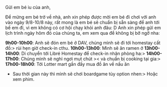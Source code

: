 Gửi em bé iu của anh,

Để mừng em bé trở về nhà, anh xin phép được mời em bé đi chơi với anh vào ngày 9/8-10/8 này, rất mong là em bé sẽ chuẩn bị sẵn sàng để anh tới bế em đi, vì em không có cơ hội chạy khỏi anh đâu: D
Anh xin phép gửi em lịch trình ngày hôm đó của chúng ta, em xem qua để không bị bỡ ngỡ nha:

**9h00-10h00**: Anh sẽ đón em bé ở DAV, chúng mình sẽ đi tới homestay cất đồ:> rùi hẹn giờ check-in cthu.
**10h00-13h00**: Mình sẽ ăn ramen ở 
**13h00-14h00**: Di chuyển tới Libré Homestay để check-in nhận phòng ha:>
**14h00-17h00**: Chúng mình sẽ nghỉ ngơi mụt chút >< và chuẩn bị cooking tại gia:>
**17h00-18h00**: Tới Lotter mart gần đấy mua đồ ăn về nấu ăn
- Sau thời gian này thì mình sẽ chơi boardgame tùy option nhen:> Hoặc xem phim.